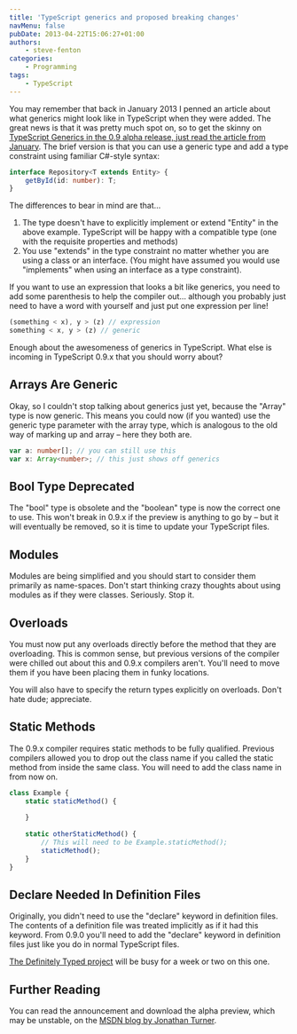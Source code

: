 ```yaml
---
title: 'TypeScript generics and proposed breaking changes'
navMenu: false
pubDate: 2013-04-22T15:06:27+01:00
authors:
    - steve-fenton
categories:
    - Programming
tags:
    - TypeScript
---
```


You may remember that back in January 2013 I penned an article about what generics might look like in TypeScript when they were added. The great news is that it was pretty much spot on, so to get the skinny on [TypeScript Generics in the 0.9 alpha release, just read the article from January](/blog/2013/01/an-early-vision-of-typescript-generics/). The brief version is that you can use a generic type and add a type constraint using familiar C#-style syntax:

```typescript
interface Repository<T extends Entity> {
    getById(id: number): T;
}
```

The differences to bear in mind are that…

1. The type doesn't have to explicitly implement or extend "Entity" in the above example. TypeScript will be happy with a compatible type (one with the requisite properties and methods)
2. You use "extends" in the type constraint no matter whether you are using a class or an interface. (You might have assumed you would use "implements" when using an interface as a type constraint).

If you want to use an expression that looks a bit like generics, you need to add some parenthesis to help the compiler out… although you probably just need to have a word with yourself and just put one expression per line!

```typescript
(something < x), y > (z) // expression
something < x, y > (z) // generic
```

Enough about the awesomeness of generics in TypeScript. What else is incoming in TypeScript 0.9.x that you should worry about?

## Arrays Are Generic

Okay, so I couldn't stop talking about generics just yet, because the "Array" type is now generic. This means you could now (if you wanted) use the generic type parameter with the array type, which is analogous to the old way of marking up and array – here they both are.

```typescript
var a: number[]; // you can still use this
var x: Array<number>; // this just shows off generics
```

## Bool Type Deprecated

The "bool" type is obsolete and the "boolean" type is now the correct one to use. This won't break in 0.9.x if the preview is anything to go by – but it will eventually be removed, so it is time to update your TypeScript files.

## Modules

Modules are being simplified and you should start to consider them primarily as name-spaces. Don't start thinking crazy thoughts about using modules as if they were classes. Seriously. Stop it.

## Overloads

You must now put any overloads directly before the method that they are overloading. This is common sense, but previous versions of the compiler were chilled out about this and 0.9.x compilers aren't. You'll need to move them if you have been placing them in funky locations.

You will also have to specify the return types explicitly on overloads. Don't hate dude; appreciate.

## Static Methods

The 0.9.x compiler requires static methods to be fully qualified. Previous compilers allowed you to drop out the class name if you called the static method from inside the same class. You will need to add the class name in from now on.

```typescript
class Example {
    static staticMethod() {
       
    }
   
    static otherStaticMethod() {
        // This will need to be Example.staticMethod();
        staticMethod();
    }
}
```

## Declare Needed In Definition Files

Originally, you didn't need to use the "declare" keyword in definition files. The contents of a definition file was treated implicitly as if it had this keyword. From 0.9.0 you'll need to add the "declare" keyword in definition files just like you do in normal TypeScript files.

[The Definitely Typed project](https://github.com/borisyankov/DefinitelyTyped) will be busy for a week or two on this one.

## Further Reading

You can read the announcement and download the alpha preview, which may be unstable, on the [MSDN blog by Jonathan Turner](http://blogs.msdn.com/b/typescript/archive/2013/04/22/10413065.aspx).